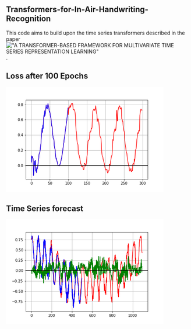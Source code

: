 ## Transformers-for-In-Air-Handwriting-Recognition

This code aims to build upon the time series transformers described in the paper !["A TRANSFORMER-BASED FRAMEWORK FOR MULTIVARIATE TIME SERIES REPRESENTATION LEARNING"](https://arxiv.org/abs/2010.02803).



## Loss after 100 Epochs
![Drag Racing](images/time-series-forecast.png)

## Time Series forecast
![Drag Racing](images/90_epoch_error.png)

